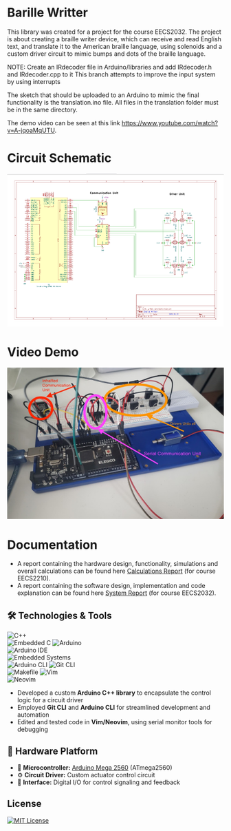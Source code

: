 # Barille Writter 

This library was created for a project for the course EECS2032. The project is about creating a braille writer device, which can receive and read English text, and translate it to the American braille language, using solenoids and a custom driver circuit to mimic bumps and dots of the braille language.

NOTE: Create an IRdecoder file in Arduino/libraries and add IRdecoder.h and IRdecoder.cpp to it
This branch attempts to improve the input system by using interrupts

The sketch that should be uploaded to an Arduino to mimic the final functionality is the translation.ino file.
All files in the translation folder must be in the same directory.

The demo video can be seen at this link https://www.youtube.com/watch?v=A-jqoaMqUTU.

# Circuit Schematic
[![See Full Schematic](Reports/Images/braille-writter-schematic.PNG)](Reports/braille-writter-schematic.pdf)


# Video Demo
[![Watch the video](Reports/Images/circuit_driver.PNG)](https://www.youtube.com/watch?v=A-jqoaMqUTU)

# Documentation
- A report containing the hardware design, functionality, simulations and overall calculations can be found here [Calculations Report](Reports/calculations_report.pdf) (for course EECS2210).
- A report containing the software design, implementation and code explanation can be found here [System Report](Reports/system_report.pdf) (for course EECS2032).

## 🛠️ Technologies & Tools
![C++](https://img.shields.io/badge/C++-00599C?style=plastic&logo=c%2B%2B&logoColor=white)  
![Embedded C](https://img.shields.io/badge/Embedded%20C-00599C?style=plastic&logo=c&logoColor=white)
![Arduino](https://img.shields.io/badge/Arduino-00979D?style=plastic&logo=arduino&logoColor=white)  
![Arduino IDE](https://img.shields.io/badge/Arduino_IDE-00979D?style=plastic&logo=arduino&logoColor=white)  
![Embedded Systems](https://img.shields.io/badge/Embedded-Systems-blue?style=plastic)  
![Arduino CLI](https://img.shields.io/badge/Arduino_CLI-00979D?style=plastic&logo=arduino&logoColor=white)
![Git CLI](https://img.shields.io/badge/Git-CLI-F05032?style=plastic&logo=git&logoColor=white)  
![Makefile](https://img.shields.io/badge/Makefile-Dev-blue?style=plastic)
![Vim](https://img.shields.io/badge/Vim-019733?style=plastic&logo=vim&logoColor=white)  
![Neovim](https://img.shields.io/badge/Neovim-57A143?style=plastic&logo=neovim&logoColor=white)

- Developed a custom **Arduino C++ library** to encapsulate the control logic for a circuit driver  
- Employed **Git CLI** and **Arduino CLI** for streamlined development and automation 
- Edited and tested code in **Vim/Neovim**, using serial monitor tools for debugging

## 🧱 Hardware Platform
- 🔌 **Microcontroller:** [Arduino Mega 2560](https://store.arduino.cc/products/arduino-mega-2560-rev3) (ATmega2560)  
- ⚙️ **Circuit Driver:** Custom actuator control circuit  
- 🧩 **Interface:** Digital I/O for control signaling and feedback  

## License
[![MIT License](https://img.shields.io/badge/License-MIT-green.svg)](https://choosealicense.com/licenses/mit/)
